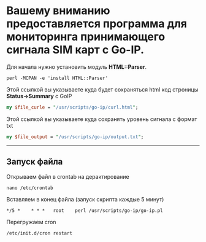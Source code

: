 Вашему вниманию предоставляется программа для мониторинга принимающего сигнала SIM карт с Go-IP.
===========

Для начала нужно установить модуль **HTML::Parser**.

```
perl -MCPAN -e 'install HTML::Parser'
```

Этой ссылкой вы указываете куда будет сохраняться html код строницы **Status->Summary** с GoIP
```perl 
my $file_curle = "/usr/scripts/go-ip/curl.html";
```
Этой ссылкой вы указываете куда сохранять уровень сигнала с формат txt
```perl 
my $file_output = "/usr/scripts/go-ip/output.txt"; 
```
____
Запуск файла
-----------
Открываем файл в crontab на дерактирование 
```
nano /etc/crontab
```
Вставляем в конец файла (запуск скрипта каждые 5 минут)
```
*/5 *    * * *   root    perl /usr/scripts/go-ip/go-ip.pl
```
Перегружаем cron
```
/etc/init.d/cron restart 
```
